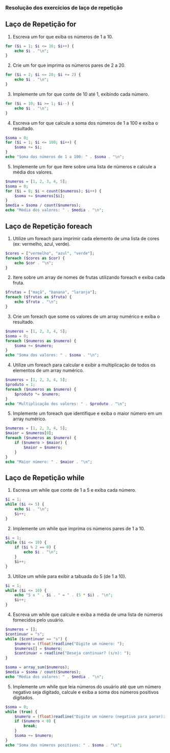### Resolução dos exercícios de laço de repetição

## Laço de Repetição for

1. Escreva um for que exiba os números de 1 a 10.
```php
for ($i = 1; $i <= 10; $i++) {
    echo $i . "\n";
}
```
2. Crie um for que imprima os números pares de 2 a 20.
```php
for ($i = 2; $i <= 20; $i += 2) {
    echo $i . "\n";
}
```
3. Implemente um for que conte de 10 até 1, exibindo cada número.
```php
for ($i = 10; $i >= 1; $i--) {
    echo $i . "\n";
}
```
4. Escreva um for que calcule a soma dos números de 1 a 100 e exiba o resultado.
```php
$soma = 0;
for ($i = 1; $i <= 100; $i++) {
    $soma += $i;
}
echo "Soma dos números de 1 a 100: " . $soma . "\n";
```
5. Implemente um for que itere sobre uma lista de números e calcule a média dos valores.
```php
$numeros = [1, 2, 3, 4, 5];
$soma = 0;
for ($i = 0; $i < count($numeros); $i++) {
    $soma += $numeros[$i];
}
$media = $soma / count($numeros);
echo "Média dos valores: " . $media . "\n";
```

## Laço de Repetição foreach

1. Utilize um foreach para imprimir cada elemento de uma lista de cores (ex: vermelho, azul, verde).
```php
$cores = ["vermelho", "azul", "verde"];
foreach ($cores as $cor) {
    echo $cor . "\n";
}
```
2. Itere sobre um array de nomes de frutas utilizando foreach e exiba cada fruta.
```php
$frutas = ["maçã", "banana", "laranja"];
foreach ($frutas as $fruta) {
    echo $fruta . "\n";
}
```
3. Crie um foreach que some os valores de um array numérico e exiba o resultado.
```php
$numeros = [1, 2, 3, 4, 5];
$soma = 0;
foreach ($numeros as $numero) {
    $soma += $numero;
}
echo "Soma dos valores: " . $soma . "\n";
```
4. Utilize um foreach para calcular e exibir a multiplicação de todos os elementos de um array numérico.
```php
$numeros = [1, 2, 3, 4, 5];
$produto = 1;
foreach ($numeros as $numero) {
    $produto *= $numero;
}
echo "Multiplicação dos valores: " . $produto . "\n";
```
5. Implemente um foreach que identifique e exiba o maior número em um array numérico.
```php
$numeros = [1, 2, 3, 4, 5];
$maior = $numeros[0];
foreach ($numeros as $numero) {
    if ($numero > $maior) {
        $maior = $numero;
    }
}
echo "Maior número: " . $maior . "\n";
```

## Laço de Repetição while

1. Escreva um while que conte de 1 a 5 e exiba cada número.
```php
$i = 1;
while ($i <= 5) {
    echo $i . "\n";
    $i++;
}
```
2. Implemente um while que imprima os números pares de 1 a 10.
```php
$i = 1;
while ($i <= 10) {
    if ($i % 2 == 0) {
        echo $i . "\n";
    }
    $i++;
}
```
3. Utilize um while para exibir a tabuada do 5 (de 1 a 10).
```php
$i = 1;
while ($i <= 10) {
    echo "5 x " . $i . " = " . (5 * $i) . "\n";
    $i++;
}
```
4. Escreva um while que calcule e exiba a média de uma lista de números fornecidos pelo usuário.
```php
$numeros = [];
$continuar = "s";
while ($continuar == "s") {
    $numero = (float)readline("Digite um número: ");
    $numeros[] = $numero;
    $continuar = readline("Deseja continuar? (s/n): ");
}

$soma = array_sum($numeros);
$media = $soma / count($numeros);
echo "Média dos valores: " . $media . "\n";
```
5. Implemente um while que leia números do usuário até que um número negativo seja digitado, calcule e exiba a soma dos números positivos digitados.
```php
$soma = 0;
while (true) {
    $numero = (float)readline("Digite um número (negativo para parar): ");
    if ($numero < 0) {
        break;
    }
    $soma += $numero;
}
echo "Soma dos números positivos: " . $soma . "\n";
```
